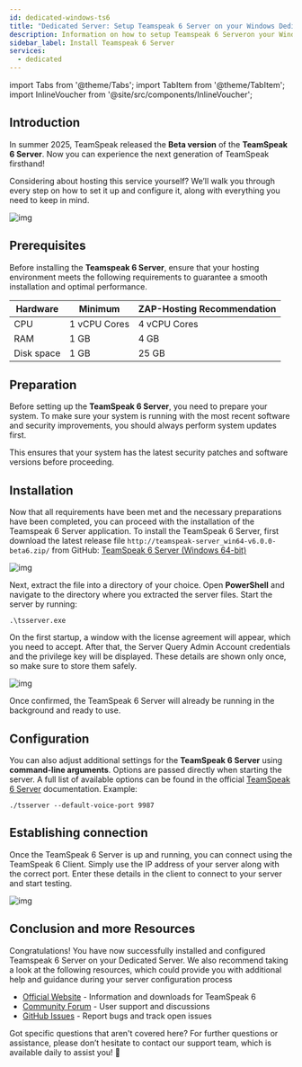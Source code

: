 ```yaml
---
id: dedicated-windows-ts6
title: "Dedicated Server: Setup Teamspeak 6 Server on your Windows Dedicated Server"
description: Information on how to setup Teamspeak 6 Serveron your Windows Dedicated Server from ZAP-Hosting - ZAP-Hosting.com documentation
sidebar_label: Install Teamspeak 6 Server
services:
  - dedicated
---
```


import Tabs from '@theme/Tabs';
import TabItem from '@theme/TabItem';
import InlineVoucher from '@site/src/components/InlineVoucher';

## Introduction

In summer 2025, TeamSpeak released the **Beta version** of the **TeamSpeak 6 Server**. Now you can experience the next generation of TeamSpeak firsthand! 

Considering about hosting this service yourself? We’ll walk you through every step on how to set it up and configure it, along with everything you need to keep in mind.

![img](https://screensaver01.zap-hosting.com/index.php/s/4J6HJjQdRddjGFK/preview)

<InlineVoucher />



## Prerequisites

Before installing the **Teamspeak 6 Server**, ensure that your hosting environment meets the following requirements to guarantee a smooth installation and optimal performance.

| Hardware   | Minimum      | ZAP-Hosting Recommendation |
| ---------- | ------------ | -------------------------- |
| CPU        | 1 vCPU Cores | 4 vCPU Cores               |
| RAM        | 1 GB         | 4 GB                       |
| Disk space | 1 GB         | 25 GB                      |



## Preparation

Before setting up the **TeamSpeak 6 Server**, you need to prepare your system. To make sure your system is running with the most recent software and security improvements, you should always perform system updates first. 

This ensures that your system has the latest security patches and software versions before proceeding.




## Installation
Now that all requirements have been met and the necessary preparations have been completed, you can proceed with the installation of the Teamspeak 6 Server application. To install the TeamSpeak 6 Server, first download the latest release file `http://teamspeak-server_win64-v6.0.0-beta6.zip/` from GitHub: [TeamSpeak 6 Server (Windows 64-bit)](https://github.com/teamspeak/teamspeak6-server/releases/download/v6.0.0%2Fbeta6/teamspeak-server_win64-v6.0.0-beta6.zip)

![img](https://screensaver01.zap-hosting.com/index.php/s/Ywc6mMTJybbgtF5/preview)

Next, extract the file into a directory of your choice. Open **PowerShell** and navigate to the directory where you extracted the server files. Start the server by running:

```
.\tsserver.exe
```

On the first startup, a window with the license agreement will appear, which you need to accept. After that, the Server Query Admin Account credentials and the privilege key will be displayed. These details are shown only once, so make sure to store them safely.

![img](https://screensaver01.zap-hosting.com/index.php/s/rsmBkcJiAAinjE6/download)

Once confirmed, the TeamSpeak 6 Server will already be running in the background and ready to use.

##### 

## Configuration

You can also adjust additional settings for the **TeamSpeak 6 Server** using **command-line arguments**. Options are passed directly when starting the server. A full list of available options can be found in the official [TeamSpeak 6 Server](https://github.com/teamspeak/teamspeak6-server/blob/main/CONFIG.md) documentation. Example:

```
./tsserver --default-voice-port 9987
```



## Establishing connection

Once the TeamSpeak 6 Server is up and running, you can connect using the TeamSpeak 6 Client. Simply use the IP address of your server along with the correct port. Enter these details in the client to connect to your server and start testing.

![img](https://screensaver01.zap-hosting.com/index.php/s/4J6HJjQdRddjGFK/preview)



## Conclusion and more Resources

Congratulations! You have now successfully installed and configured Teamspeak 6 Server on your Dedicated Server. We also recommend taking a look at the following resources, which could provide you with additional help and guidance during your server configuration process

- [Official Website](https://teamspeak.com/en/) - Information and downloads for TeamSpeak 6
- [Community Forum](https://community.teamspeak.com/) - User support and discussions
- [GitHub Issues](https://github.com/teamspeak/teamspeak6-server/issues) - Report bugs and track open issues

Got specific questions that aren't covered here? For further questions or assistance, please don’t hesitate to contact our support team, which is available daily to assist you! 🙂

<InlineVoucher />